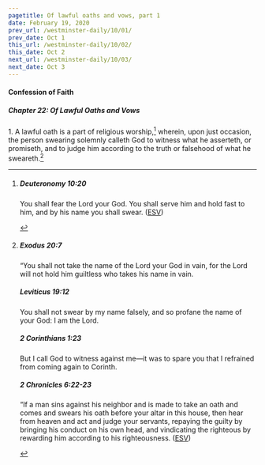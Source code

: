 ```yaml
---
pagetitle: Of lawful oaths and vows, part 1
date: February 19, 2020
prev_url: /westminster-daily/10/01/
prev_date: Oct 1
this_url: /westminster-daily/10/02/
this_date: Oct 2
next_url: /westminster-daily/10/03/
next_date: Oct 3
---
```


#### Confession of Faith

##### Chapter 22: Of Lawful Oaths and Vows

1\. A lawful oath is a part of religious worship,[^fnref:wcf1] wherein, upon just occasion, the person swearing solemnly calleth God to witness what he asserteth, or promiseth, and to judge him according to the truth or falsehood of what he sweareth.[^fnref:wcf2]

[^fnref:wcf1]: <div class="esv"><h5>Deuteronomy 10:20</h5> <div class="esv-text"><p id="p05010020.01-1">You shall fear the <span class="small-caps">Lord</span> your God. You shall serve him and hold fast to him, and by his name you shall swear.  (<a href="http://www.esv.org" class="copyright">ESV</a>)</p> </div> </div>

[^fnref:wcf2]: <div class="esv"><h5>Exodus 20:7</h5> <div class="esv-text"><p id="p02020007.01-1">&#8220;You shall not take the name of the <span class="small-caps">Lord</span> your God in vain, for the <span class="small-caps">Lord</span> will not hold him guiltless who takes his name in vain.</p> </div><h5>Leviticus 19:12</h5> <div class="esv-text"><p id="p03019012.01-2">You shall not swear by my name falsely, and so profane the name of your God: I am the <span class="small-caps">Lord</span>.</p> </div><h5>2 Corinthians 1:23</h5> <div class="esv-text"><p id="p47001023.01-3">But I call God to witness against me&#8212;it was to spare you that I refrained from coming again to Corinth.</p> </div><h5>2 Chronicles 6:22-23</h5> <div class="esv-text"><p id="p14006022.01-4">&#8220;If a man sins against his neighbor and is made to take an oath and comes and swears his oath before your altar in this house, then hear from heaven and act and judge your servants, repaying the guilty by bringing his conduct on his own head, and vindicating the righteous by rewarding him according to his righteousness.  (<a href="http://www.esv.org" class="copyright">ESV</a>)</p> </div> </div>

